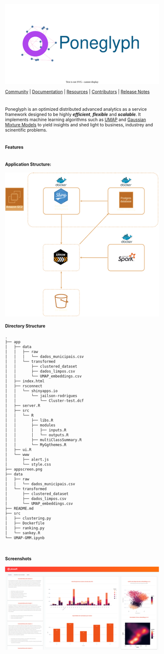  <p align='center'><img src="app/www/logo_noshadow.svg" /></p>
 
[Community](https://xgboost.ai/community) |
[Documentation](https://xgboost.readthedocs.org) |
[Resources](demo/README.md) |
[Contributors](CONTRIBUTORS.md) |
[Release Notes](NEWS.md)
#

Poneglyph is an optimized distributed advanced analytics as a service framework designed to be highly ***efficient***, ***flexible*** and ***scalable***.
It implements machine learning algorithms such as [UMAP](https://en.wikipedia.org/wiki/Nonlinear_dimensionality_reduction#Uniform_manifold_approximation_and_projection) and [Gaussian Mixture Models](https://en.wikipedia.org/wiki/Mixture_model#Gaussian_mixture_model) to yield  insights and shed light to business, industrey and scinentific problems. 

# 


#### Features 

#


#### Application Structure:
<p align="center">
  <img src="PoneghlypArct.png" />
</p>

#### Directory Structure
```
.
├── app
│   ├── data
│   │   ├── raw
│   │   │   └── dados_municipais.csv
│   │   └── transformed
│   │       ├── clustered_dataset
│   │       ├── dados_limpos.csv
│   │       └── UMAP_embeddings.csv
│   ├── index.html
│   ├── rsconnect
│   │   └── shinyapps.io
│   │       └── jailson-rodrigues
│   │           └── Cluster-test.dcf
│   ├── server.R
│   ├── src
│   │   └── R
│   │       ├── libs.R
│   │       ├── modules
│   │       │   ├── inputs.R
│   │       │   └── outputs.R
│   │       ├── multiClassSummary.R
│   │       └── MyGgthemes.R
│   ├── ui.R
│   └── www
│       ├── alert.js
│       └── style.css
├── appscreen.png
├── data
│   ├── raw
│   │   └── dados_municipais.csv
│   └── transformed
│       ├── clustered_dataset
│       ├── dados_limpos.csv
│       └── UMAP_embeddings.csv
├── README.md
├── src
│   ├── clustering.py
│   ├── Dockerfile
│   ├── ranking.py
│   └── sankey.R
└── UMAP-GMM.ipynb



```

#### Screenshots

![alt text](appscreen.png)

